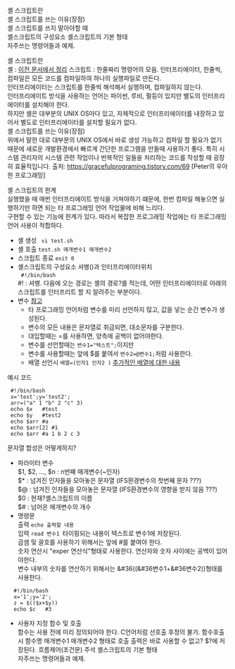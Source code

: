 셸 스크립트란  
셸 스크립트를 쓰는 이유(장점)  
셸 스크립트를 쓰지 말아야할 때  
셸스크립트의 구성요소
셸스크립트의 기본 형태  
자주쓰는 명령어들과 예제.  

셸 스크립트란  
셸 : [이전 문서에서 정리]()
스크립트 : 한줄짜리 명령어의 모음. 인터프리에이터, 한줄씩, 컴파일은 모든 코드를 컴파일하여 하나의 실행파일로 만든다.  
인터프리에이터는 스크립트를 한줄씩 해석해서 실행하며, 컴파일하지 않는다.  
인터프리에이트 방식을 사용하는 언어는 파이썬, 루비, 펄등이 있지만 별도의 인터프리에이터를 설치해야 한다.  
하지만 셸은 대부분의 UNIX OS마다 있고, 자체적으로 인터프리에이터를 내장하고 있어서 별도로 인터프리에이터를 설치할 필요가 없다.  
셸 스크립트를 쓰는 이유(장점)  
위에서 말한 대로 대부분의 UNIX OS에서 바로 생성 가능하고 컴파일 할 필요가 없기 때문에
새로운 개발환경에서 빠르게 간단한 프로그램을 만들때 사용하기 좋다.
특히 시스템 관리자의 시스템 관련 작업이나 반복적인 일들을 처리하는 코드를 작성할 때 굉장히 효율적입니다.
출처: https://gracefulprograming.tistory.com/69 [Peter의 우아한 프로그래밍]


셸 스크립트의 한계  
실행했을 때 매번 인터프리에이트 방식을 거쳐야하기 떄문에, 한번 컴파일 해놓으면 실행하기만 하면 되는 타 프로그래밍 언어 작업물에 비해 느리다.  
구현할 수 있는 기능에 한계가 있다. 따라서 복잡한 프로그래밍 작업에는 타 프로그래밍 언어 사용이 적합하다.  


- 셸 생성 <code> vi test.sh </code>  
- 셸 호출 <code>test.sh 매개변수1 매개변수2</code>  
- 스크립트 종료 <code>exit 0 </code>
- 셸스크립트의 구성요소
셔뱅()과 인터프리에이터위치  
<code> #!/bin/bash </code>  
&#35;! : 셔뱅. 다음에 오는 경로는 셸의 경로?를 적는데, 어떤 인터프리에이터로 아래의 스크립트를 인터프리트 할 지 알려주는 부분이다.
- 변수 [참고](https://devkingdom.tistory.com/191?category=897010)  
    - 타 프로그래밍 언어처럼 변수를 미리 선언하지 많고, 값을 넣는 순간 변수가 생성된다.  
    - 변수의 모든 내용은 문자열로 취급되면, 대소문자를 구분한다.  
    - 대입할때는 =를 사용하면, 양측에 공백이 없어야한다.  
    - 변수를 선언할때는 <code>변수1="텍스트";</code>이지만  
    - 변수를 사용할때는 앞에 &#36;를 붙여서 <code>변수2=@변수1;</code>처럼 사용한다.  
    - 배열 선언시 <code>배열=(인자1 인자2 )</code> [추가적인 배열에 대한 내용](https://shlee1990.tistory.com/918)  

예시 코드
 ```{.bash}
  #!/bin/bash  
  x='test';y='test2';  
  arr=("a" 1 "b" 2 "c" 3)  
  echo $x   #test  
  echo $y   #test2  
  echo $arr #a  
  echo $arr[2] #1  
  echo $arr #a 1 b 2 c 3  
```

문자열 합성은 어떻게하지?  
- 파라미터 변수  
&#36;1, &#36;2, ..., &#36;n : n번째 매개변수(~인자)  
&#36;&#42; : 넘겨진 인자들을 모아놓은 문자열 (IFS환경변수의 첫번째 문자 ???)  
&#36;&#64; : 넘겨진 인자들을 모아놓은 문자열 (IFS환경변수의 영향을 받지 않음 ???)  
&#36;0 : 현재?셸스크립트의 이름  
&#36;&#35; : 넘어온 매개변수의 개수  
- 명령문  
출력 <code>echo 출력할 내용</code>  
입력 <code>read 변수1 </code>타이핑되는 내용이 텍스트로 변수1에 저장된다.  
곱셈 및 괄호를 사용하기 위해서는 앞에 &#35;를 붙여야 한다.  
숫자 연산시 "exper 연산식"형태로 사용한다. 연산자와 숫자 사이에는 공백이 있어야한다.  
변수 내부의 숫자를 연산하기 위해서는 &#36((&#36변수1+&#36변수2))형태를 사용한다.  
```{.bash}
  #!/bin/bash  
  x='1';y='2';  
  z = $(($x+$y))
  echo $c   #3
```

- 사용자 지정 합수 및 호출  
함수는 사용 전에 미리 정의되어야 한다. C언어처럼 선호출 후정의 불가.
함수호출시 함수명 매개변수1 매개변수2 형태로 호출
출력은 바로 사용할 수 없고? $?에 저장된다.
흐름제어(조건문)
주석
셸스크립트의 기본 형태  
자주쓰는 명령어들과 예제.  
